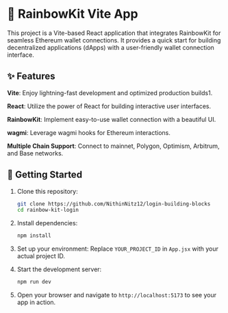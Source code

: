 # 🌈 RainbowKit Vite App

This project is a Vite-based React application that integrates RainbowKit for seamless Ethereum wallet connections. It provides a quick start for building decentralized applications (dApps) with a user-friendly wallet connection interface.

## ✨ Features

**Vite**: Enjoy lightning-fast development and optimized production builds1.

**React**: Utilize the power of React for building interactive user interfaces.

**RainbowKit**: Implement easy-to-use wallet connection with a beautiful UI.

**wagmi**: Leverage wagmi hooks for Ethereum interactions.

**Multiple Chain Support**: Connect to mainnet, Polygon, Optimism, Arbitrum, and Base networks.

## 🚀 Getting Started

1. Clone this repository:

   ```bash
   git clone https://github.com/NithinNitz12/login-building-blocks
   cd rainbow-kit-login
   ```

2. Install dependencies:

   ```bash
   npm install
   ```

3. Set up your environment:
   Replace `YOUR_PROJECT_ID` in `App.jsx` with your actual project ID.

4. Start the development server:

   ```bash
   npm run dev
   ```

5. Open your browser and navigate to `http://localhost:5173` to see your app in action.
